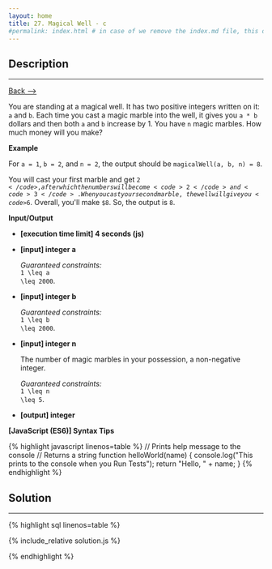 ```yaml
---
layout: home
title: 27. Magical Well - c
#permalink: index.html # in case of we remove the index.md file, this doc will be the index page
---
```


<div class="row">
<div class="columnStmt" markdown="1">

## Description

---

[Back --> ](../README.md)

You are standing at a magical well. It has two positive integers written on it: <code>a</code> and <code>b</code>. Each time you cast a magic marble into the well, it gives you <code>a * b</code> dollars and then both <code>a</code> and <code>b</code> increase by 1. You have <code>n</code> magic marbles. How much money will you make?

**Example**

For <code>a = 1</code>, <code>b = 2</code>, and <code>n = 2</code>, the output should be
<code>magicalWell(a, b, n) = 8</code>.

You will cast your first marble and get <code>$2</code>, after which the numbers will become <code>2</code> and <code>3</code>. When you cast your second marble, the well will give you <code>$6</code>. Overall, you'll make <code>\$8</code>. So, the output is <code>8</code>.

**Input/Output**

- **[execution time limit] 4 seconds (js)**

- **[input] integer a**

  _Guaranteed constraints:_<br>
  <code type='math/tex'>1 \leq a \leq 2000</code>.

- **[input] integer b**

  _Guaranteed constraints:_<br>
  <code type='math/tex'>1 \leq b \leq 2000</code>.

- **[input] integer n**

  The number of magic marbles in your possession, a non-negative integer.<br>

  _Guaranteed constraints:_<br>
  <code type='math/tex'>1 \leq n \leq 5</code>.

- **[output] integer**

**[JavaScript (ES6)] Syntax Tips**

{% highlight javascript linenos=table %}
// Prints help message to the console
// Returns a string
function helloWorld(name) {
console.log("This prints to the console when you Run Tests");
return "Hello, " + name;
}
{% endhighlight %}

</div>
<div class="columnSol" markdown="1">

## Solution

---

{% highlight sql linenos=table %}

{% include_relative solution.js %}

{% endhighlight %}

</div>
</div>
